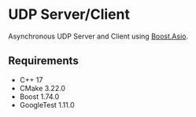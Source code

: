 # UDP Server/Client
Asynchronous UDP Server and Client using [Boost.Asio](https://www.boost.org/doc/libs/1_74_0/doc/html/boost_asio.html).
## Requirements
- C++ 17
- CMake 3.22.0
- Boost 1.74.0
- GoogleTest 1.11.0

